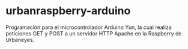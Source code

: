 # urbanraspberry-arduino
Programación para el microcontrolador Arduino Yun, la cual realiza peticiones GET y POST a un servidor HTTP Apache en la Raspberry de Urbaneyes.
